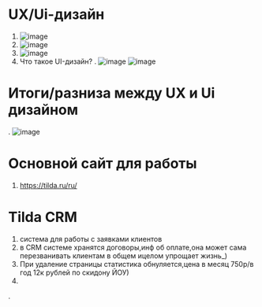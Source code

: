 # UX/Ui-дизайн
1. ![image](https://github.com/user-attachments/assets/1c3764ab-77f6-407e-8e27-43c1988ce496)
2. ![image](https://github.com/user-attachments/assets/0ff1f5be-82ec-46a4-bb71-85b5b6063d7e)
3. ![image](https://github.com/user-attachments/assets/e0488a25-c3b8-44d9-a9b1-324f703d740a)
4. Что такое UI-дизайн?
. ![image](https://github.com/user-attachments/assets/75c86216-7e37-499d-933d-7dae2e00bd5a)
![image](https://github.com/user-attachments/assets/f6f560a5-1dc5-45f1-a499-4067d57586cb)
# Итоги/разниза между UX и Ui дизайном
. ![image](https://github.com/user-attachments/assets/c6a94661-0e82-4561-aa5c-2daacdaa6601)
# Основной сайт для работы
1. https://tilda.ru/ru/
# Tilda CRM 
1. система для работы с заявками клиентов
2. в CRM системе хранятся договоры,инф об оплате,она может сама перезванивать клиентам в общем ицелом упрощает жизнь_)
3. При удаление страницы статистика обнуляется,цена в месяц 750р/в год 12к рублей по скидону ЙОУ)
4. 
. 
